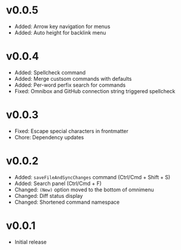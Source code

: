 # v0.0.5

- Added: Arrow key navigation for menus
- Added: Auto height for backlink menu

# v0.0.4

- Added: Spellcheck command
- Added: Merge custsom commands with defaults
- Added: Per-word perfix search for commands
- Fixed: Omnibox and GitHub connection string triggered spellcheck

# v0.0.3

- Fixed: Escape special characters in frontmatter
- Chore: Dependency updates

# v0.0.2

- Added: `saveFileAndSyncChanges` command (Ctrl/Cmd + Shift + S)
- Added: Search panel (Ctrl/Cmd + F)
- Changed: `(New)` option moved to the bottom of omnimenu
- Changed: Diff status display
- Changed: Shortened command namespace

# v0.0.1

- Initial release
